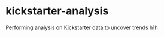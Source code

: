 # kickstarter-analysis
Performing analysis on Kickstarter data to uncover trends
h1<An Analysis of Kickstarter Campaigns>h
